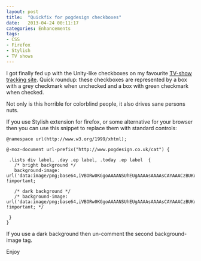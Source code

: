 ```yaml
---
layout: post
title:  "Quickfix for pogdesign checkboxes"
date:   2013-04-24 00:11:17
categories: Enhancements
tags:
- CSS
- Firefox
- Stylish
- TV shows
---
```


I got finally fed up with the Unity-like checkboxes on my favourite [TV-show tracking site][1]. Quick roundup: these checkboxes are represented by a box with a grey checkmark when unchecked and a box with green checkmark when checked.

Not only is this horrible for colorblind people, it also drives sane persons nuts.

If you use Stylish extension for firefox, or some alternative for your browser then you can use this snippet to replace them with standard controls:

    @namespace url(http://www.w3.org/1999/xhtml);
    
    @-moz-document url-prefix("http://www.pogdesign.co.uk/cat") {
    
     .lists div label, .day .ep label, .today .ep label  {
       /* bright background */
       background-image: url('data:image/png;base64,iVBORw0KGgoAAAANSUhEUgAAAAsAAAAsCAYAAACzBUKoAAABJElEQVQ4je2TscqDQBCEZyWPFiFgYymWKXyGvEEsfISAvdilFCEEJEXeIU0KO0vhlttcqpOY8POvRboMHNcMyzAfQ6fTyQVBAP+IaPqJCDM1TeOg0PV6dYExRuOFiCBgZpXZWgv1ZWZeaNbGWGQ2xiw0W2vVMWi/3ztP65XeK1X/VuM4Qo17t9upcOd5/j/uLMscoMC93W7d4/EA8IY7iqJZnDRNnbUWIjK1MZmNMdhsNg4A4jh2zAxmRlmW5M0rH4OZISIIw9AZYyAiqOt6qmOG+3w+k7/GzDgej7PePnB3XUfMjLZt3wr+A/flcvkw+hi0Xq/VuOl+v+vXfbvdVLiHYfite9KX111VlX7dfd/r110UhQr34XD4rXvSl9edJIka9xPBTXfNN90QEQAAAABJRU5ErkJggg==') !important;
    
       /* dark background */
       /* background-image: url('data:image/png;base64,iVBORw0KGgoAAAANSUhEUgAAAAsAAAAsCAYAAACzBUKoAAABJ0lEQVQ4je2TsY2FMBAF1+g6oAJSEpqgCEqhAwgogQpogYScyBkRBA6IIETyCuMfLQLj01+Cy86ShVYeW0+Mnui6zgZBALSFEOdXCAG31batBcbq+94GWmsOC8YYCBCRBe/7DuyXEfElzI3xCtZav4T3fWfHEEVRWLJ1tXe1Svtn2zZg687znKW7LMvvupdlsQAM3QQCOLqvB775oZuAKxiGoThhN4YPfMDXA9/80E2AC56wq9sHUgyRpilbt1BK8ds9jiNL97qu/+0+1x+3u2kafrvneea3u6oqlu66rr/rVkrx2j1Nkz2OAwAc3VLKW5xhGKwxBgh+6KYLUkqLiICIEEXR7+2mC9ZaiOPY3+4kSW7/yZ0fuglwwRN2dftAiiGyLGPr/gDD7TWBmCHgngAAAABJRU5ErkJggg==') !important; */
    
     }
    }
    

If you use a dark background then un-comment the second background-image tag.

Enjoy

 [1]: http://www.pogdesign.co.uk/cat